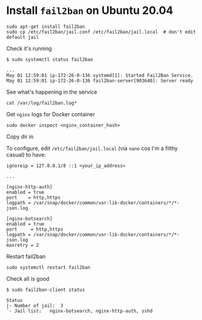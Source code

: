 # Install `fail2ban` on Ubuntu 20.04

```
sudo apt-get install fail2ban
sudo cp /etc/fail2ban/jail.conf /etc/fail2ban/jail.local  # don't edit default jail
```

Check it's running
```
$ sudo systemctl status fail2ban

...
May 01 12:59:01 ip-172-26-0-136 systemd[1]: Started Fail2Ban Service.
May 01 12:59:01 ip-172-26-0-136 fail2ban-server[903640]: Server ready
```

See what's happening in the service
```
cat /var/log/fail2ban.log*
```

Get `nginx` logs for Docker container
```
sudo docker inspect <nginx_container_hash>
```

Copy dir in 


To configure, edit `/etc/fail2ban/jail.local` (via `nano` cos I'm a filthy casual) to have:

```
ignoreip = 127.0.0.1/8 ::1 <your_ip_address>

...

[nginx-http-auth]
enabled = true
port    = http,https
logpath = /var/snap/docker/common/var-lib-docker/containers/*/*-json.log

[nginx-botsearch]
enabled = true
port     = http,https
logpath = /var/snap/docker/common/var-lib-docker/containers/*/*-json.log
maxretry = 2
```

Restart fail2ban
```
sudo systemctl restart fail2ban
```

Check all is good
```
$ sudo fail2ban-client status

Status
|- Number of jail:	3
`- Jail list:	nginx-botsearch, nginx-http-auth, sshd
```



